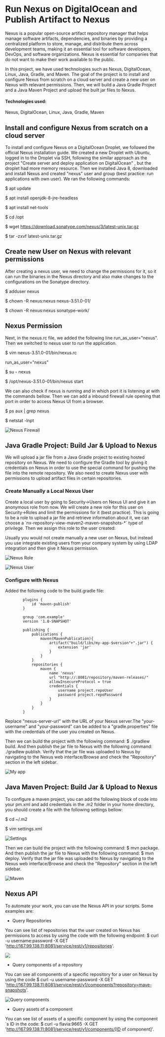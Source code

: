 
# Run Nexus on DigitalOcean and Publish Artifact to Nexus


Nexus is a popular open-source artifact repository manager that helps manage software artifacts, dependencies, and binaries by providing a centralized platform to store, manage, and distribute them across development teams, making it an essential tool for software developers, DevOps, and software organizations. Nexus is essential for companies that do not want to make their work available to the public.

In this project, we have used technologies such as Nexus, DigitalOcean, Linux, Java, Gradle, and Maven. The goal of the project is to install and configure Nexus from scratch on a cloud server and create a new user on Nexus with relevant permissions. Then, we will build a Java Gradle Project and a Java Maven Project and upload the built jar files to Nexus.

#### Technologies used:

Nexus, DigitalOcean, Linux, Java, Gradle, Maven

## Install and configure Nexus from scratch on a cloud server

To install and configure Nexus on a DigitalOcean Droplet, we followed the official Nexus installation guide. We created a new Droplet with Ubuntu, logged in to the Droplet via SSH, following the similar approach as the project "Create server and deploy application on DigitalOcean" , but the droplet had more memory resource. Then we installed Java 8, downloaded and install Nexus and created "nexus" user and group (best practice: run applications with own user). We ran the following commands:

$ apt update

$ apt install openjdk-8-jre-headless

$ apt install net-tools

$ cd /opt

$ wget https://download.sonatype.com/nexus/3/latest-unix.tar.gz

$ tar -zxvf latest-unix.tar.gz

## Create new User on Nexus with relevant permissions

After creating a nexus user, we need to change the permissions for it, so it can run the binaries in the Nexus directory and also make changes to the configurations on the Sonatype directory.

$ adduser nexus

$ chown -R nexus:nexus nexus-3.51.0-01/

$ chown -R nexus:nexus sonatype-work/

## Nexus Permission

Next, in the nexus.rc file, we added the following line run_as_user="nexus". Then we switched to nexus user to run the application.

$ vim nexus-3.51.0-01/bin/nexus.rc

run_as_user="nexus"

$ su - nexus

$ /opt/nexus-3.51.0-01/bin/nexus start

We can also check if nexus is running and in which port it is listening at with the commands bellow. Then we can add a inbound firewall rule opening that port in order to access Nexus UI from a browser.

$ ps aux | grep nexus

$ netstat -lnpt

![Nexus Firewall](img/nexus-firewall.png)

## Java Gradle Project: Build Jar & Upload to Nexus

We will upload a jar file from a Java Gradle project to existing hosted repository on Nexus. We need to configure the Gradle tool by giving it credentials on Nexus in order to use the special command for pushing the file into the remote repository. We also need to create Nexus user with permissions to upload artifact files in certain repositories.

### Create Manually a Local Nexus User

Create a local user by going to Security->Users on Nexus UI and give it an anonymous role from now. We will create a new role for this user on Security->Roles and limit the permissions for it (best practice). This is going to be a role to upload a jar file and retrieve information about it, we can choose a ´nx-repository-view-maven2-maven-snapshots-*´ type of privilege. Then we assign this role to the user created:

Usually you would not create manually a new user on Nexus, but instead you use integrate existing users from your company system by using LDAP integration and then give it Nexus permission.

![Nexus Role](img/nx-role.png)

![Nexus User](img/flavia-user.png)

### Configure with Nexus

Added the following code to the build.gradle file:


            plugins {
                id 'maven-publish'
            }

            group 'com.example'
            version '1.0-SNAPSHOT'

            publishing {
                publications {
                    maven(MavenPublication){
                        artifact("build/libs/my-app-$version"+".jar") {
                            extension 'jar'
                        }
                    }
                }
                repositories {
                    maven {
                        name 'nexus'
                        url "http://:8081/repository/maven-releases/"
                        allowInsecureProtocol = true
                        credentials {
                            username project.repoUser
                            password project.repoPassword
                        }
                    }
                }
            }
Replace "nexus-server-url" with the URL of your Nexus server.The "your-username" and "your-password" can be added to a "gradle.properties" file with the credentials of the user you created on Nexus.

Then we can build the project with the following command: $ ./gradlew build. And then publish the jar file to Nexus with the following command: ./gradlew publish. Verify that the jar file was uploaded to Nexus by navigating to the Nexus web interface/Browse and check the "Repository" section in the left sidebar.

![My app](img/my-app.png)

## Java Maven Project: Build Jar & Upload to Nexus

To configure a maven project, you can add the following block of code into your pm.xml and add credentials in the .m2 folder in your home directory, you should create a file with the following settings bellow:

$ cd ~/.m2

$ vim settings.xml

![Settings](img/settings.png)

Then we can build the project with the following command: $ mvn package. And then publish the jar file to Nexus with the following command: $ mvn deploy. Verify that the jar file was uploaded to Nexus by navigating to the Nexus web interface/Browse and check the "Repository" section in the left sidebar.

![Maven](img/maven.png)

## Nexus API

To automate your work, you can use the Nexus API in your scripts. Some examples are:

* Query Repositories

You can see list of repositories that the user created on Nexus has permissions to access by using the code with the following endpoint: $ curl -u username:password -X GET 'http://167.99.138.11:8081/service/rest/v1/repositories'.

![](img/query-repo.png)

* Query components of a repository

You can see all components of a specific repository for a user on Nexus by using the code $ curl -u username-password -X GET 'http://167.99.138.11:8081/service/rest/v1/components?repository=mave-snapshots'.

 ![Query components](img/query-components.png)

* Query assets of a component

You can see list of assets of a specific component by using the component´s ID in the code: $ curl -u flavia:9665 -X GET 'http://167.99.138.11:8081/service/rest/v1/components/[ID of component]'.
